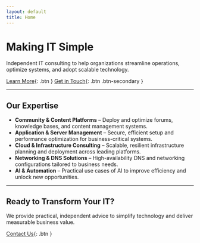```yaml
---
layout: default
title: Home
---
```


# Making IT Simple
Independent IT consulting to help organizations streamline operations, optimize systems, and adopt scalable technology.

[Learn More](/about){: .btn } [Get in Touch](/contact){: .btn .btn-secondary }

---

## Our Expertise

- **Community & Content Platforms** – Deploy and optimize forums, knowledge bases, and content management systems.  
- **Application & Server Management** – Secure, efficient setup and performance optimization for business-critical systems.  
- **Cloud & Infrastructure Consulting** – Scalable, resilient infrastructure planning and deployment across leading platforms.  
- **Networking & DNS Solutions** – High-availability DNS and networking configurations tailored to business needs.  
- **AI & Automation** – Practical use cases of AI to improve efficiency and unlock new opportunities.  

---

## Ready to Transform Your IT?
We provide practical, independent advice to simplify technology and deliver measurable business value.  

[Contact Us](/contact){: .btn }

